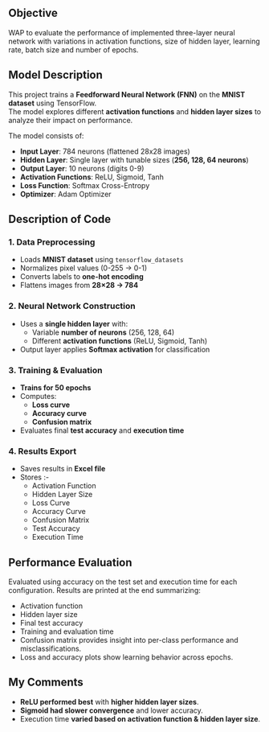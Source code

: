 ## **Objective**
WAP to evaluate the performance of implemented three-layer neural network with variations in activation functions, size of hidden layer, learning rate, batch size and number of epochs.

## **Model Description**
This project trains a **Feedforward Neural Network (FNN)** on the **MNIST dataset** using TensorFlow.  
The model explores different **activation functions** and **hidden layer sizes** to analyze their impact on performance.

The model consists of:
- **Input Layer**: 784 neurons (flattened 28x28 images)
- **Hidden Layer**: Single layer with tunable sizes (**256, 128, 64 neurons**)
- **Output Layer**: 10 neurons (digits 0-9)
- **Activation Functions**: ReLU, Sigmoid, Tanh
- **Loss Function**: Softmax Cross-Entropy
- **Optimizer**: Adam Optimizer

## **Description of Code**
### **1. Data Preprocessing**
- Loads **MNIST dataset** using `tensorflow_datasets`
- Normalizes pixel values (0-255 → 0-1)
- Converts labels to **one-hot encoding**
- Flattens images from **28×28 → 784**

### **2. Neural Network Construction**
- Uses a **single hidden layer** with:
  - Variable **number of neurons** (256, 128, 64)
  - Different **activation functions** (ReLU, Sigmoid, Tanh)
- Output layer applies **Softmax activation** for classification

### **3. Training & Evaluation**
- **Trains for 50 epochs**
- Computes:
  - **Loss curve**
  - **Accuracy curve**
  - **Confusion matrix**
- Evaluates final **test accuracy** and **execution time**

### **4. Results Export**
- Saves results in **Excel file** 
- Stores :-
  - Activation Function  
  - Hidden Layer Size  
  - Loss Curve  
  - Accuracy Curve  
  - Confusion Matrix  
  - Test Accuracy  
  - Execution Time  

## **Performance Evaluation**
Evaluated using accuracy on the test set and execution time for each configuration.
Results are printed at the end summarizing:
- Activation function
- Hidden layer size
- Final test accuracy
- Training and evaluation time
- Confusion matrix provides insight into per-class performance and misclassifications.
- Loss and accuracy plots show learning behavior across epochs.

## **My Comments**
- **ReLU performed best** with **higher hidden layer sizes**.
- **Sigmoid had slower convergence** and lower accuracy.
- Execution time **varied based on activation function & hidden layer size**.



